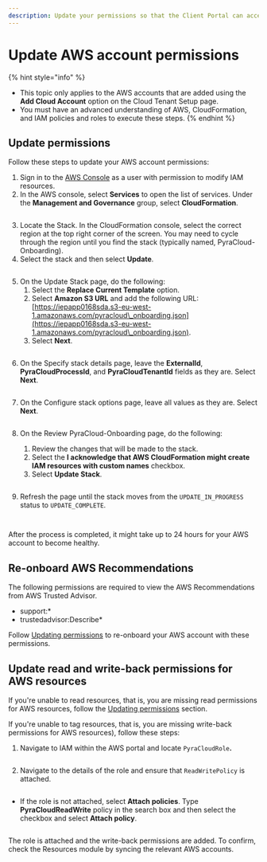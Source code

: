 ```yaml
---
description: Update your permissions so that the Client Portal can access your AWS account.
---
```


# Update AWS account permissions

{% hint style="info" %}
* This topic only applies to the AWS accounts that are added using the **Add Cloud Account** option on the Cloud Tenant Setup page.
* You must have an advanced understanding of AWS, CloudFormation, and IAM policies and roles to execute these steps.
{% endhint %}

## Update permissions

Follow these steps to update your AWS account permissions:

1. Sign in to the [AWS Console](https://aws.amazon.com/console/) as a user with permission to modify IAM resources.
2. In the AWS console, select **Services** to open the list of services. Under the **Management and Governance** group, select **CloudFormation**.

<figure><img src="../../../../.gitbook/assets/CloudFormation.png" alt=""><figcaption></figcaption></figure>

3. Locate the Stack. In the CloudFormation console, select the correct region at the top right corner of the screen. You may need to cycle through the region until you find the stack (typically named, PyraCloud-Onboarding).
4. Select the stack and then select **Update**.

<figure><img src="../../../../.gitbook/assets/AWS-stack.png" alt=""><figcaption></figcaption></figure>

5. On the Update Stack page, do the following:
   1. Select the **Replace Current Template** option.&#x20;
   2. Select **Amazon S3 URL** and add the following URL: [https://iepapp0168sda.s3-eu-west-1.amazonaws.com/pyracloud\_onboarding.json](https://iepapp0168sda.s3-eu-west-1.amazonaws.com/pyracloud\_onboarding.json).
   3. Select **Next**.

<figure><img src="../../../../.gitbook/assets/Update-stack.png" alt=""><figcaption></figcaption></figure>

6. On the Specify stack details page, leave the **ExternalId**, **PyraCloudProcessId**, and **PyraCloudTenantId** fields as they are. Select **Next**.

<figure><img src="../../../../.gitbook/assets/Specify-stack-details.png" alt=""><figcaption></figcaption></figure>

7. On the Configure stack options page, leave all values as they are. Select **Next**.

<figure><img src="../../../../.gitbook/assets/image (86) (1) (1).png" alt=""><figcaption></figcaption></figure>

8.  On the Review PyraCloud-Onboarding page, do the following:

    1. Review the changes that will be made to the stack.
    2. Select the **I acknowledge that AWS CloudFormation might create IAM resources with custom names** checkbox.
    3. Select **Update Stack**.



    <figure><img src="../../../../.gitbook/assets/image (87) (1) (1).png" alt=""><figcaption></figcaption></figure>
9. Refresh the page until the stack moves from the `UPDATE_IN_PROGRESS` status to `UPDATE_COMPLETE`.

<figure><img src="../../../../.gitbook/assets/image (88) (1) (1).png" alt=""><figcaption></figcaption></figure>



<figure><img src="../../../../.gitbook/assets/image (89) (1) (1).png" alt=""><figcaption></figcaption></figure>

After the process is completed, it might take up to 24 hours for your AWS account to become healthy.

## Re-onboard AWS Recommendations <a href="#re-onboard-aws-recommendations" id="re-onboard-aws-recommendations"></a>

The following permissions are required to view the AWS Recommendations from AWS Trusted Advisor.

* support:\*
* trustedadvisor:Describe\*

Follow [Updating permissions](update-aws-account-permissions.md#updating-permissions) to re-onboard your AWS account with these permissions.

## Update read and write-back permissions for AWS resources <a href="#update-read-and-write-back-permissions-for-aws-resources" id="update-read-and-write-back-permissions-for-aws-resources"></a>

If you're unable to read resources, that is, you are missing read permissions for AWS resources, follow the [Updating permissions](update-aws-account-permissions.md#updating-permissions) section.

If you're unable to tag resources, that is, you are missing write-back permissions for AWS resources), follow these steps:

1. Navigate to IAM within the AWS portal and locate `PyraCloudRole`**.**

<figure><img src="../../../../.gitbook/assets/image (90) (1) (1).png" alt=""><figcaption></figcaption></figure>

2. Navigate to the details of the role and ensure that `ReadWritePolicy` is attached.&#x20;

<figure><img src="../../../../.gitbook/assets/image (91) (1) (1).png" alt=""><figcaption></figcaption></figure>

* If the role is not attached, select **Attach policies**. Type **PyraCloudReadWrite** policy in the search box and then select the checkbox and select **Attach policy**.



<figure><img src="../../../../.gitbook/assets/image (92) (1).png" alt=""><figcaption></figcaption></figure>

The role is attached and the write-back permissions are added. To confirm, check the Resources module by syncing the relevant AWS accounts.
